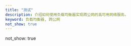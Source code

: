```yaml
---
title: "测试"
description: 介绍如何使用负载均衡器实现跨公网的高可用网络服务。
keyword: 负载均衡器, 跨公网
not_show: true
---
```


not_show: true

